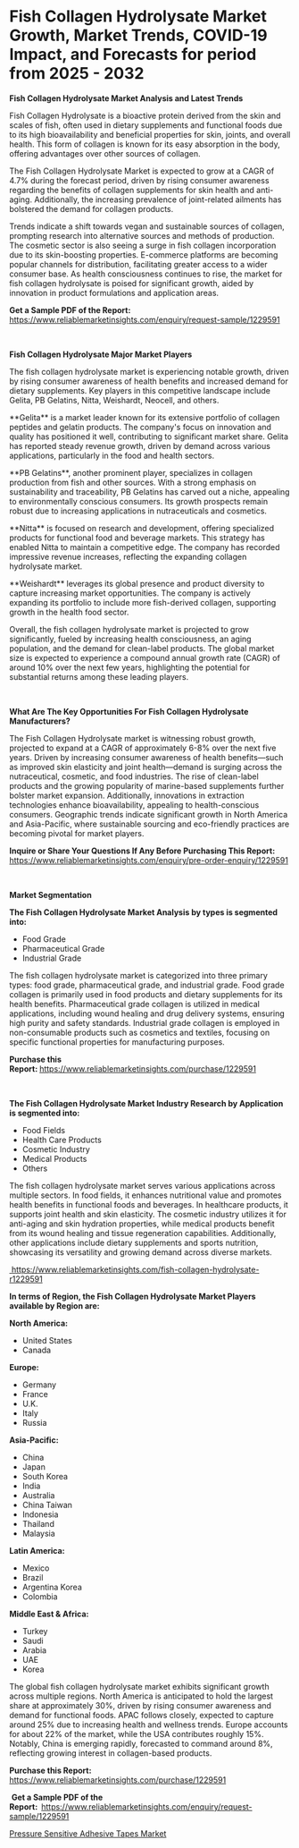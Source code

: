 <p><h1>Fish Collagen Hydrolysate Market Growth, Market Trends, COVID-19 Impact, and Forecasts for period from 2025 - 2032</h1></p><p><strong>Fish Collagen Hydrolysate Market Analysis and Latest Trends</strong></p>
<p><p>Fish Collagen Hydrolysate is a bioactive protein derived from the skin and scales of fish, often used in dietary supplements and functional foods due to its high bioavailability and beneficial properties for skin, joints, and overall health. This form of collagen is known for its easy absorption in the body, offering advantages over other sources of collagen.</p><p>The Fish Collagen Hydrolysate Market is expected to grow at a CAGR of 4.7% during the forecast period, driven by rising consumer awareness regarding the benefits of collagen supplements for skin health and anti-aging. Additionally, the increasing prevalence of joint-related ailments has bolstered the demand for collagen products. </p><p>Trends indicate a shift towards vegan and sustainable sources of collagen, prompting research into alternative sources and methods of production. The cosmetic sector is also seeing a surge in fish collagen incorporation due to its skin-boosting properties. E-commerce platforms are becoming popular channels for distribution, facilitating greater access to a wider consumer base. As health consciousness continues to rise, the market for fish collagen hydrolysate is poised for significant growth, aided by innovation in product formulations and application areas.</p></p>
<p><strong>Get a Sample PDF of the Report:&nbsp;</strong> <a href="https://www.reliablemarketinsights.com/enquiry/request-sample/1229591?utm_campaign=3065&utm_medium=2&utm_source=Github&utm_content=ia&utm_term=01042025&utm_id=fish-collagen-hydrolysate">https://www.reliablemarketinsights.com/enquiry/request-sample/1229591</a></p>
<p>&nbsp;</p>
<p><strong>Fish Collagen Hydrolysate Major Market Players</strong></p>
<p><p>The fish collagen hydrolysate market is experiencing notable growth, driven by rising consumer awareness of health benefits and increased demand for dietary supplements. Key players in this competitive landscape include Gelita, PB Gelatins, Nitta, Weishardt, Neocell, and others. </p><p>**Gelita** is a market leader known for its extensive portfolio of collagen peptides and gelatin products. The company's focus on innovation and quality has positioned it well, contributing to significant market share. Gelita has reported steady revenue growth, driven by demand across various applications, particularly in the food and health sectors.</p><p>**PB Gelatins**, another prominent player, specializes in collagen production from fish and other sources. With a strong emphasis on sustainability and traceability, PB Gelatins has carved out a niche, appealing to environmentally conscious consumers. Its growth prospects remain robust due to increasing applications in nutraceuticals and cosmetics.</p><p>**Nitta** is focused on research and development, offering specialized products for functional food and beverage markets. This strategy has enabled Nitta to maintain a competitive edge. The company has recorded impressive revenue increases, reflecting the expanding collagen hydrolysate market.</p><p>**Weishardt** leverages its global presence and product diversity to capture increasing market opportunities. The company is actively expanding its portfolio to include more fish-derived collagen, supporting growth in the health food sector.</p><p>Overall, the fish collagen hydrolysate market is projected to grow significantly, fueled by increasing health consciousness, an aging population, and the demand for clean-label products. The global market size is expected to experience a compound annual growth rate (CAGR) of around 10% over the next few years, highlighting the potential for substantial returns among these leading players.</p></p>
<p>&nbsp;</p>
<p><strong>What Are The Key Opportunities For Fish Collagen Hydrolysate Manufacturers?</strong></p>
<p><p>The Fish Collagen Hydrolysate market is witnessing robust growth, projected to expand at a CAGR of approximately 6-8% over the next five years. Driven by increasing consumer awareness of health benefits—such as improved skin elasticity and joint health—demand is surging across the nutraceutical, cosmetic, and food industries. The rise of clean-label products and the growing popularity of marine-based supplements further bolster market expansion. Additionally, innovations in extraction technologies enhance bioavailability, appealing to health-conscious consumers. Geographic trends indicate significant growth in North America and Asia-Pacific, where sustainable sourcing and eco-friendly practices are becoming pivotal for market players.</p></p>
<p><strong>Inquire or Share Your Questions If Any Before Purchasing This Report:</strong> <a href="https://www.reliablemarketinsights.com/enquiry/pre-order-enquiry/1229591?utm_campaign=3065&utm_medium=2&utm_source=Github&utm_content=ia&utm_term=01042025&utm_id=fish-collagen-hydrolysate">https://www.reliablemarketinsights.com/enquiry/pre-order-enquiry/1229591</a></p>
<p>&nbsp;</p>
<p><strong>Market Segmentation</strong></p>
<p><strong>The Fish Collagen Hydrolysate Market Analysis by types is segmented into:</strong></p>
<p><ul><li>Food Grade</li><li>Pharmaceutical Grade</li><li>Industrial Grade</li></ul></p>
<p><p>The fish collagen hydrolysate market is categorized into three primary types: food grade, pharmaceutical grade, and industrial grade. Food grade collagen is primarily used in food products and dietary supplements for its health benefits. Pharmaceutical grade collagen is utilized in medical applications, including wound healing and drug delivery systems, ensuring high purity and safety standards. Industrial grade collagen is employed in non-consumable products such as cosmetics and textiles, focusing on specific functional properties for manufacturing purposes.</p></p>
<p><strong>Purchase this Report:&nbsp;</strong><a href="https://www.reliablemarketinsights.com/purchase/1229591?utm_campaign=3065&utm_medium=2&utm_source=Github&utm_content=ia&utm_term=01042025&utm_id=fish-collagen-hydrolysate">https://www.reliablemarketinsights.com/purchase/1229591</a></p>
<p>&nbsp;</p>
<p><strong>The Fish Collagen Hydrolysate Market Industry Research by Application is segmented into:</strong></p>
<p><ul><li>Food Fields</li><li>Health Care Products</li><li>Cosmetic Industry</li><li>Medical Products</li><li>Others</li></ul></p>
<p><p>The fish collagen hydrolysate market serves various applications across multiple sectors. In food fields, it enhances nutritional value and promotes health benefits in functional foods and beverages. In healthcare products, it supports joint health and skin elasticity. The cosmetic industry utilizes it for anti-aging and skin hydration properties, while medical products benefit from its wound healing and tissue regeneration capabilities. Additionally, other applications include dietary supplements and sports nutrition, showcasing its versatility and growing demand across diverse markets.</p></p>
<p><a href="https://www.reliablemarketinsights.com/fish-collagen-hydrolysate-r1229591?utm_campaign=3065&utm_medium=2&utm_source=Github&utm_content=ia&utm_term=01042025&utm_id=fish-collagen-hydrolysate">&nbsp;https://www.reliablemarketinsights.com/fish-collagen-hydrolysate-r1229591</a></p>
<p><strong>In terms of Region, the Fish Collagen Hydrolysate Market Players available by Region are:</strong></p>
<p>
    <p> <strong> North America: </strong>
        <ul>
            <li>United States</li>
            <li>Canada</li>
        </ul>
        </p> 
    <p> <strong> Europe: </strong>
        <ul>
            <li>Germany</li>
            <li>France</li>
            <li>U.K.</li>
            <li>Italy</li>
            <li>Russia</li>
        </ul>
        </p> 
    <p> <strong> Asia-Pacific: </strong>
        <ul>
            <li>China</li>
            <li>Japan</li>
            <li>South Korea</li>
            <li>India</li>
            <li>Australia</li>
            <li>China Taiwan</li>
            <li>Indonesia</li>
            <li>Thailand</li>
            <li>Malaysia</li>
        </ul>
        </p> 
    <p> <strong> Latin America: </strong>
        <ul>
            <li>Mexico</li>
            <li>Brazil</li>
            <li>Argentina Korea</li>
            <li>Colombia</li>
        </ul>
        </p> 
    <p> <strong> Middle East & Africa: </strong>
        <ul>
            <li>Turkey</li>
            <li>Saudi</li>
            <li>Arabia</li>
            <li>UAE</li>
            <li>Korea</li>
        </ul>
    </p>
    </p>
<p><p>The global fish collagen hydrolysate market exhibits significant growth across multiple regions. North America is anticipated to hold the largest share at approximately 30%, driven by rising consumer awareness and demand for functional foods. APAC follows closely, expected to capture around 25% due to increasing health and wellness trends. Europe accounts for about 22% of the market, while the USA contributes roughly 15%. Notably, China is emerging rapidly, forecasted to command around 8%, reflecting growing interest in collagen-based products.</p></p>
<p><strong>Purchase this Report: </strong><a href="https://www.reliablemarketinsights.com/purchase/1229591?utm_campaign=3065&utm_medium=2&utm_source=Github&utm_content=ia&utm_term=01042025&utm_id=fish-collagen-hydrolysate">https://www.reliablemarketinsights.com/purchase/1229591</a></p>
<p>&nbsp;<strong>Get a Sample PDF of the Report:&nbsp;&nbsp;</strong><a href="https://www.reliablemarketinsights.com/enquiry/request-sample/1229591?utm_campaign=3065&utm_medium=2&utm_source=Github&utm_content=ia&utm_term=01042025&utm_id=fish-collagen-hydrolysate">https://www.reliablemarketinsights.com/enquiry/request-sample/1229591</a></p>
<p><strong></strong></p>
<p><p><a href="https://github.com/akermigarib/Market-Research-Report-List-1/blob/main/pressure-sensitive-adhesive-tapes-market.md?utm_campaign=3065&utm_medium=2&utm_source=Github&utm_content=ia&utm_term=01042025&utm_id=fish-collagen-hydrolysate">Pressure Sensitive Adhesive Tapes Market</a></p></p>